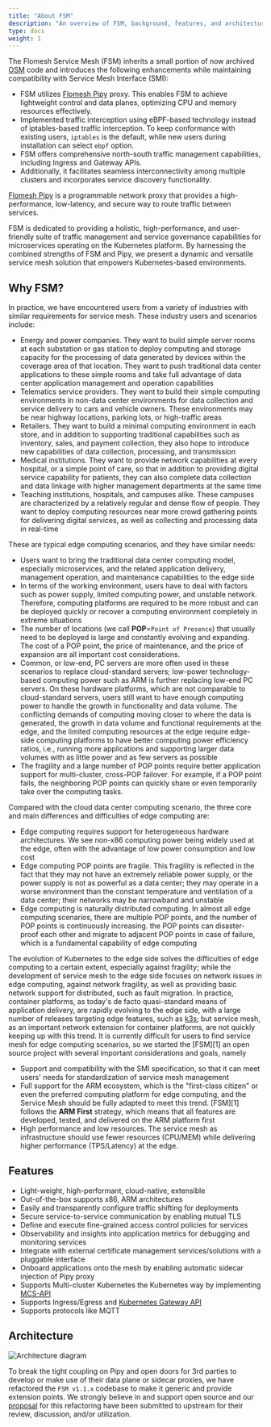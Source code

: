 ```yaml
---
title: "About FSM"
description: "An overview of FSM, background, features, and architecture"
type: docs
weight: 1
---
```


The Flomesh Service Mesh (FSM) inherits a small portion of now archived [OSM](https://github.com/openservicemesh/osm) code and introduces the following enhancements while maintaining compatibility with Service Mesh Interface (SMI):

* FSM utilizes [Flomesh Pipy](https://github.com/flomesh-io/pipy) proxy. This enables FSM to achieve lightweight control and data planes, optimizing CPU and memory resources effectively.
* Implemented traffic interception using eBPF-based technology instead of iptables-based traffic interception. To keep conformance with existing users, `iptables` is the default, while new users during installation can select `ebpf` option.
* FSM offers comprehensive north-south traffic management capabilities, including Ingress and Gateway APIs.
* Additionally, it facilitates seamless interconnectivity among multiple clusters and incorporates service discovery functionality.

[Flomesh Pipy](https://flomesh.io/pipy) is a programmable network proxy that provides a high-performance, low-latency, and secure way to route traffic between services.

FSM is dedicated to providing a holistic, high-performance, and user-friendly suite of traffic management and service governance capabilities for microservices operating on the Kubernetes platform. By harnessing the combined strengths of FSM and Pipy, we present a dynamic and versatile service mesh solution that empowers Kubernetes-based environments.


## Why FSM?

In practice, we have encountered users from a variety of industries with similar requirements for service mesh. These industry users and scenarios include:

* Energy and power companies. They want to build simple server rooms at each substation or gas station to deploy computing and storage capacity for the processing of data generated by devices within the coverage area of that location. They want to push traditional data center applications to these simple rooms and take full advantage of data center application management and operation capabilities
* Telematics service providers. They want to build their simple computing environments in non-data center environments for data collection and service delivery to cars and vehicle owners. These environments may be near highway locations, parking lots, or high-traffic areas
* Retailers. They want to build a minimal computing environment in each store, and in addition to supporting traditional capabilities such as inventory, sales, and payment collection, they also hope to introduce new capabilities of data collection, processing, and transmission
* Medical institutions. They want to provide network capabilities at every hospital, or a simple point of care, so that in addition to providing digital service capability for patients, they can also complete data collection and data linkage with higher management departments at the same time
* Teaching institutions, hospitals, and campuses alike. These campuses are characterized by a relatively regular and dense flow of people. They want to deploy computing resources near more crowd gathering points for delivering digital services, as well as collecting and processing data in real-time

These are typical edge computing scenarios, and they have similar needs:

* Users want to bring the traditional data center computing model, especially microservices, and the related application delivery, management operation, and maintenance capabilities to the edge side
* In terms of the working environment, users have to deal with factors such as power supply, limited computing power, and unstable network. Therefore, computing platforms are required to be more robust and can be deployed quickly or recover a computing environment completely in extreme situations
* The number of locations (we call **POP**=`Point of Presence`) that usually need to be deployed is large and constantly evolving and expanding. The cost of a POP point, the price of maintenance, and the price of expansion are all important cost considerations.
* Common, or low-end, PC servers are more often used in these scenarios to replace cloud-standard servers; low-power technology-based computing power such as ARM is further replacing low-end PC servers. On these hardware platforms, which are not comparable to cloud-standard servers, users still want to have enough computing power to handle the growth in functionality and data volume. The conflicting demands of computing moving closer to where the data is generated, the growth in data volume and functional requirements at the edge, and the limited computing resources at the edge require edge-side computing platforms to have better computing power efficiency ratios, i.e., running more applications and supporting larger data volumes with as little power and as few servers as possible
* The fragility and a large number of POP points require better application support for multi-cluster, cross-POP failover. For example, if a POP point fails, the neighboring POP points can quickly share or even temporarily take over the computing tasks.

Compared with the cloud data center computing scenario, the three core and main differences and difficulties of edge computing are:

* Edge computing requires support for heterogeneous hardware architectures. We see non-x86 computing power being widely used at the edge, often with the advantage of low power consumption and low cost
* Edge computing POP points are fragile. This fragility is reflected in the fact that they may not have an extremely reliable power supply, or the power supply is not as powerful as a data center; they may operate in a worse environment than the constant temperature and ventilation of a data center; their networks may be narrowband and unstable
* Edge computing is naturally distributed computing. In almost all edge computing scenarios, there are multiple POP points, and the number of POP points is continuously increasing. the POP points can disaster-proof each other and migrate to adjacent POP points in case of failure, which is a fundamental capability of edge computing


The evolution of Kubernetes to the edge side solves the difficulties of edge computing to a certain extent, especially against fragility; while the development of service mesh to the edge side focuses on network issues in edge computing, against network fragility, as well as providing basic network support for distributed, such as fault migration. In practice, container platforms, as today's de facto quasi-standard means of application delivery, are rapidly evolving to the edge side,  with a large number of releases targeting edge features, such as [k3s](https://k3s.io); but service mesh, as an important network extension for container platforms, are not quickly keeping up with this trend. It is currently difficult for users to find service mesh for edge computing scenarios, so we started the [FSM][1] an open source project with several important considerations and goals, namely

* Support and compatibility with the SMI specification, so that it can meet users' needs for standardization of service mesh management
* Full support for the ARM ecosystem, which is the "first-class citizen" or even the preferred computing platform for edge computing, and the Service Mesh should be fully adapted to meet this trend. [FSM][1] follows the **ARM First** strategy, which means that all features are developed, tested, and delivered on the ARM platform first
* High performance and low resources. The service mesh as infrastructure should use fewer resources (CPU/MEM) while delivering higher performance (TPS/Latency) at the edge.

## Features

* Light-weight, high-performant, cloud-native, extensible
* Out-of-the-box supports x86, ARM architectures
* Easily and transparently configure traffic shifting for deployments
* Secure service-to-service communication by enabling mutual TLS
* Define and execute fine-grained access control policies for services
* Observability and insights into application metrics for debugging and monitoring services
* Integrate with external certificate management services/solutions with a pluggable interface
* Onboard applications onto the mesh by enabling automatic sidecar injection of Pipy proxy
* Supports Multi-cluster Kubernetes the Kubernetes way by implementing [MCS-API](https://github.com/kubernetes-sigs/mcs-api)
* Supports Ingress/Egress and [Kubernetes Gateway API](https://gateway-api.sigs.k8s.io/)
* Supports protocols like MQTT


## Architecture

![Architecture diagram](/images/fsm-architecture.png)

To break the tight coupling on Pipy and open doors for 3rd parties to develop or make use of their data plane or sidecar proxies, we have refactored the `FSM v1.1.x` codebase to make it generic and provide extension points. We strongly believe in and support open source and our [proposal](https://github.com/flomesh-io/fsm/issues/4874) for this refactoring have been submitted to upstream for their review, discussion, and/or utilization.
